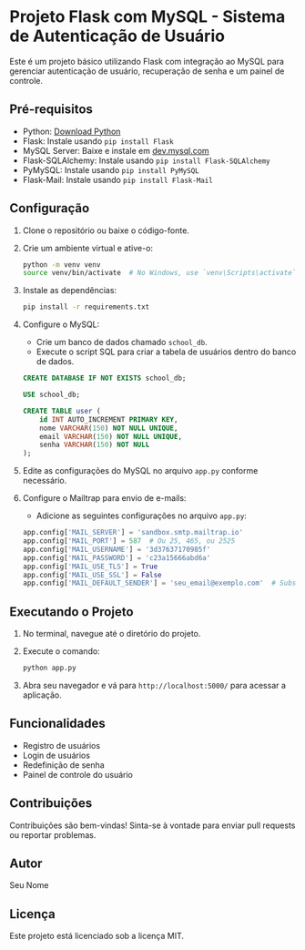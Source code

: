 # Projeto Flask com MySQL - Sistema de Autenticação de Usuário

Este é um projeto básico utilizando Flask com integração ao MySQL para gerenciar autenticação de usuário, recuperação de senha e um painel de controle.

## Pré-requisitos

- Python: [Download Python](https://www.python.org/downloads/)
- Flask: Instale usando `pip install Flask`
- MySQL Server: Baixe e instale em [dev.mysql.com](https://dev.mysql.com/downloads/mysql/)
- Flask-SQLAlchemy: Instale usando `pip install Flask-SQLAlchemy`
- PyMySQL: Instale usando `pip install PyMySQL`
- Flask-Mail: Instale usando `pip install Flask-Mail`

## Configuração

1. Clone o repositório ou baixe o código-fonte.
2. Crie um ambiente virtual e ative-o:

    ```bash
    python -m venv venv
    source venv/bin/activate  # No Windows, use `venv\Scripts\activate`
    ```

3. Instale as dependências:

    ```bash
    pip install -r requirements.txt
    ```

4. Configure o MySQL:
   - Crie um banco de dados chamado `school_db`.
   - Execute o script SQL para criar a tabela de usuários dentro do banco de dados.

    ```sql
    CREATE DATABASE IF NOT EXISTS school_db;

    USE school_db;

    CREATE TABLE user (
        id INT AUTO_INCREMENT PRIMARY KEY,
        nome VARCHAR(150) NOT NULL UNIQUE,
        email VARCHAR(150) NOT NULL UNIQUE,
        senha VARCHAR(150) NOT NULL
    );
    ```

5. Edite as configurações do MySQL no arquivo `app.py` conforme necessário.

6. Configure o Mailtrap para envio de e-mails:
    - Adicione as seguintes configurações no arquivo `app.py`:

    ```python
    app.config['MAIL_SERVER'] = 'sandbox.smtp.mailtrap.io'
    app.config['MAIL_PORT'] = 587  # Ou 25, 465, ou 2525
    app.config['MAIL_USERNAME'] = '3d37637170985f'
    app.config['MAIL_PASSWORD'] = 'c23a15666abd6a'
    app.config['MAIL_USE_TLS'] = True
    app.config['MAIL_USE_SSL'] = False
    app.config['MAIL_DEFAULT_SENDER'] = 'seu_email@exemplo.com'  # Substitua pelo seu e-mail de remetente
    ```

## Executando o Projeto

1. No terminal, navegue até o diretório do projeto.
2. Execute o comando:

    ```bash
    python app.py
    ```

3. Abra seu navegador e vá para `http://localhost:5000/` para acessar a aplicação.

## Funcionalidades

- Registro de usuários
- Login de usuários
- Redefinição de senha
- Painel de controle do usuário

## Contribuições

Contribuições são bem-vindas! Sinta-se à vontade para enviar pull requests ou reportar problemas.

## Autor

Seu Nome

## Licença

Este projeto está licenciado sob a licença MIT.
